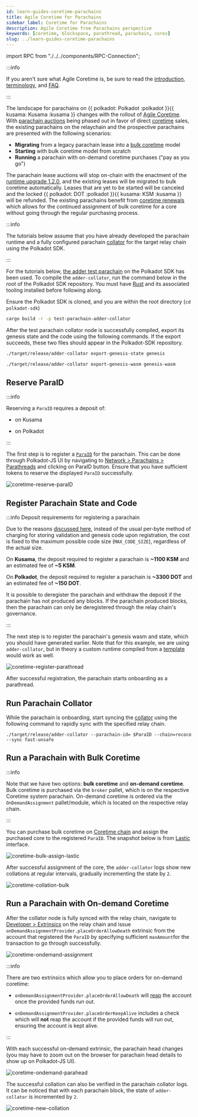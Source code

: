 ```yaml
---
id: learn-guides-coretime-parachains
title: Agile Coretime for Parachains
sidebar_label: Coretime for Parachains
description: Agile Coretime from Parachains perspective
keywords: [coretime, blockspace, parathread, parachain, cores]
slug: ../learn-guides-coretime-parachains
---
```


import RPC from "./../../components/RPC-Connection";

:::info

If you aren't sure what Agile Coretime is, be sure to read the
[introduction](./learn-agile-coretime.md),
[terminology](./learn-agile-coretime.md#agile-coretime-terminology), and
[FAQ](./learn-agile-coretime.md#agile-coretime-faq).

:::

The landscape for parachains on {{ polkadot: Polkadot :polkadot }}{{ kusama: Kusama :kusama }}
changes with the rollout of [Agile Coretime](./learn-agile-coretime.md). With
[parachain auctions](./learn-auction.md) being phased out in favor of direct
[coretime](./learn-agile-coretime.md#coretime) sales, the existing parachains on the relaychain and
the prospective parachains are presented with the following scenarios:

- **Migrating** from a legacy parachain lease into a
  [bulk coretime](./learn-agile-coretime.md#bulk-coretime) model
- **Starting** with bulk coretime model from scratch
- **Running** a parachain with on-demand coretime purchases ("pay as you go")

The parachain lease auctions will stop on-chain with the enactment of the
[runtime upgrade 1.2.0](https://github.com/polkadot-fellows/runtimes/releases/tag/v1.2.0), and the
existing leases will be migrated to bulk coretime automatically. Leases that are yet to be started
will be canceled and the locked {{ polkadot: DOT :polkadot }}{{ kusama: KSM :kusama }}  
will be refunded. The existing parachains benefit from
[coretime renewals](https://docs.lastic.xyz/coretime/renewals.html) which allows for the continued
assignment of bulk coretime for a core without going through the regular purchasing process.

:::info

The tutorials below assume that you have already developed the parachain runtime and a fully
configured parachain [collator](./learn-collator.md) for the target relay chain using the Polkadot
SDK.

:::

For the tutorials below,
[the adder test parachain](https://github.com/paritytech/polkadot-sdk/tree/6f3d890ed35bfdee3e3f7d59018345635a62d1cd/polkadot/parachain/test-parachains/adder)
on the Polkadot SDK has been used. To compile the `adder-collator`, run the command below in the
_root_ of the Polkadot SDK repository. You must have [Rust](https://www.rust-lang.org/tools/install)
and its associated tooling installed before following along.

Ensure the Polkadot SDK is cloned, and you are within the root directory (`cd polkadot-sdk`)

```sh
cargo build -r -p test-parachain-adder-collator
```

After the test parachain collator node is successfully compiled, export its genesis state and the
code using the following commands. If the export succeeds, these two files should appear in the
Polkadot-SDK repository.

```sh
./target/release/adder-collator export-genesis-state genesis
```

```sh
./target/release/adder-collator export-genesis-wasm genesis-wasm
```

## Reserve ParaID

:::info

Reserving a `ParaID` requires a deposit of:

<!-- prettier-ignore -->
- <RPC network="kusama" path="consts.registrar.paraDeposit" defaultValue={0} filter="humanReadable"/> on Kusama

<!-- prettier-ignore -->
- <RPC network="polkadot" path="consts.registrar.paraDeposit" defaultValue={0} filter="humanReadable"/> on Polkadot

:::

The first step is to register a [`ParaID`](../general/glossary.md#paraid) for the parachain. This
can be done through Polkadot-JS UI by navigating to
[Network > Parachains > Parathreads](https://polkadot.js.org/apps/#/parachains/parathreads) and
clicking on ParaID button. Ensure that you have sufficient tokens to reserve the displayed `ParaID`
successfully.

![coretime-reserve-paraID](../assets/coretime/coretime-reserve-paraID.png)

## Register Parachain State and Code

:::info Deposit requirements for registering a parachain

Due to the reasons [discussed here](https://github.com/paritytech/polkadot-sdk/pull/2372), instead
of the usual per-byte method of charging for storing validation and genesis code upon registration,
the cost is fixed to the maximum possible code size (`MAX_CODE_SIZE`), regardless of the actual
size.

On **Kusama**, the deposit required to register a parachain is **~1100 KSM** and an estimated fee of
**~5 KSM**.

On **Polkadot**, the deposit required to register a parachain is **~3300 DOT** and an estimated fee
of **~150 DOT**.

It is possible to deregister the parachain and withdraw the deposit if the parachain has not
produced any blocks. If the parachain produced blocks, then the parachain can only be deregistered
through the relay chain's governance.

:::

The next step is to register the parachain's genesis wasm and state, which you should have generated
earlier. Note that for this example, we are using `adder-collator`, but in theory a custom runtime
compiled from a
[template](https://github.com/paritytech/polkadot-sdk/tree/88a2f360238787bf5256cfdd14b40c08f519b38e/templates/parachain)
would work as well.

<!-- prettier-ignore -->
<!-- :::info

Registering the genesis state and WASM code of the parachain requires a deposit that is computed
based on the size (a deposit is paid per byte uploaded): -->

<!-- prettier-ignore -->
<!-- - **Kusama**: <RPC network="kusama" path="consts.registrar.dataDepositPerByte" defaultValue={0} filter="humanReadable"/> per byte -->

<!-- prettier-ignore -->
<!-- - **Polkadot**: <RPC network="polkadot" path="consts.registrar.dataDepositPerByte" defaultValue={0} filter="humanReadable"/> per byte -->

<!-- The deposit used for registering `ParaID` is already counted in for this deposit, the total deposit
requirement for registering `ParaID`, state and code for `adder-collator` is around 46 KSM on Kusama
and 116 DOT on Polkadot.

::: -->

![coretime-register-parathread](../assets/coretime/Register-Parachain.png)

After successful registration, the parachain starts onboarding as a parathread.

## Run Parachain Collator

While the parachain is onboarding, start syncing the [collator](./learn-collator.md) using the
following command to rapidly sync with the specified relay chain.

```
./target/release/adder-collator --parachain-id= $ParaID --chain=rococo --sync fast-unsafe
```

## Run a Parachain with Bulk Coretime

:::info

Note that we have two options: **bulk coretime** and **on-demand coretime**. Bulk coretime is
purchased via the `broker` pallet, which is on the respective Coretime system parachain. On-demand
coretime is ordered via the `OnDemandAssignment` pallet/module, which is located on the respective
relay chain.

:::

You can purchase bulk coretime on [Coretime chain](./learn-guides-coretime-marketplaces.md) and
assign the purchased core to the registered `ParaID`. The snapshot below is from
[Lastic](https://test.lastic.xyz/) interface.

![coretime-bulk-assign-lastic](../assets/coretime/lastic-assign-core.png)

After successful assignment of the core, the `adder-collator` logs show new collations at regular
intervals, gradually incrementing the state by `2`.

![coretime-collation-bulk](../assets/coretime/coretime-collation-bulk.png)

## Run a Parachain with On-demand Coretime

After the collator node is fully synced with the relay chain, navigate to
[Developer > Extrinsics](https://polkadot.js.org/apps/#/extrinsics) on the relay chain and issue
`onDemandAssignmentProvider.placeOrderAllowDeath` extrinsic from the account that registered the
`ParaID` by specifying sufficient `maxAmount`for the transaction to go through successfully.

![coretime-ondemand-assignment](../assets/coretime/coretime-on-demand-assignment.png)

:::info

There are two extrinsics which allow you to place orders for on-demand coretime:

- `onDemandAssignmentProvider.placeOrderAllowDeath` will
  [reap](./learn-accounts.md#existential-deposit-and-reaping) the account once the provided funds
  run out.

- `onDemandAssignmentProvider.placeOrderKeepAlive` includes a check which will **not** reap the
  account if the provided funds will run out, ensuring the account is kept alive.

:::

With each successful on-demand extrinsic, the parachain head changes (you may have to zoom out on
the browser for parachain head details to show up on Polkadot-JS UI).

![coretime-ondemand-parahead](../assets/coretime/coretime-on-demand-parahead.png)

The successful collation can also be verified in the parachain collator logs. It can be noticed that
with each parachain block, the state of `adder-collator` is incremented by `2`.

![coretime-new-collation](../assets/coretime/coretime-create-new-collation.png)
